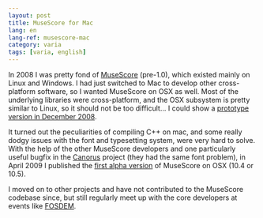 ```yaml
---
layout: post
title: MuseScore for Mac
lang: en
lang-ref: musescore-mac
category: varia
tags: [varia, english]
---
```


In 2008 I was pretty fond of [MuseScore](https://musescore.org) (pre-1.0), which existed mainly on Linux and Windows. I had just switched to Mac to develop other cross-platform software, so I wanted MuseScore on OSX as well. Most of the underlying libraries were cross-platform, and the OSX subsystem is pretty similar to Linux, so it should not be too difficult... I could show a [prototype version in December 2008](https://musescore.org/en/blog/2008/12/04/mac-os-prototype-version).

It turned out the peculiarities of compiling C++ on mac, and some really dodgy issues with the font and typesetting system, were very hard to solve. With the help of the other MuseScore developers and one particularly useful bugfix in the [Canorus](https://sourceforge.net/projects/canorus/) project (they had the same font problem), in April 2009 I published the [first alpha version](https://musescore.org/nl/node/1453) of MuseScore on OSX (10.4 or 10.5).

I moved on to other projects and have not contributed to the MuseScore codebase since, but still regularly meet up with the core developers at events like [FOSDEM](https://musescore.org/en/node/279421).
